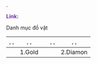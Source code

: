 .

<span style="font-weight:bold; color:rgb(112, 48, 160)">Link:</span>

Danh mục đồ vật

| .                              . | .                              . |     | .                              . | .                              . |
| :------------------------------: | :------------------------------: | --- | -------------------------------- | -------------------------------- |
|                                  |              1.Gold              |     |                                  | 2.Diamon                         |
